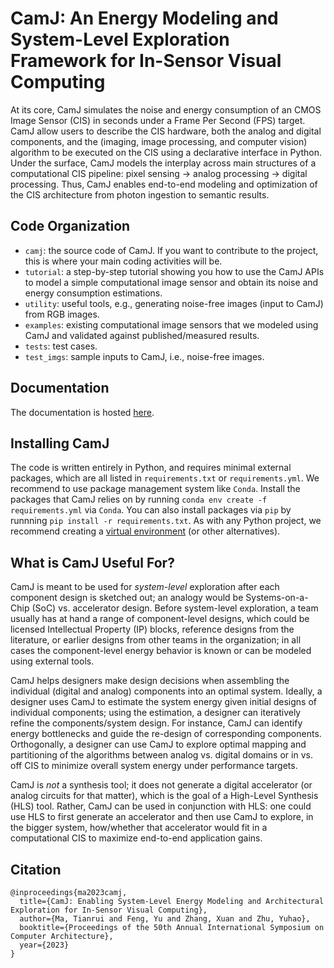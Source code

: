 # CamJ: An Energy Modeling and System-Level Exploration Framework for In-Sensor Visual Computing

At its core, CamJ simulates the noise and energy consumption of an CMOS Image Sensor (CIS) in seconds under a Frame Per Second (FPS) target.
CamJ allow users to describe the CIS hardware, both the analog and digital components, and the (imaging, image processing, and computer vision) algorithm to be executed on the CIS using a declarative interface in Python.
Under the surface, CamJ models the interplay across main structures of a computational CIS pipeline: pixel sensing → analog processing → digital processing.
Thus, CamJ enables end-to-end modeling and optimization of the CIS architecture from photon ingestion to semantic results.

## Code Organization

- `camj`: the source code of CamJ. If you want to contribute to the project, this is where your main coding activities will be.
- `tutorial`: a step-by-step tutorial showing you how to use the CamJ APIs to model a simple computational image sensor and obtain its noise and energy consumption estimations.
- `utility`: useful tools, e.g., generating noise-free images (input to CamJ) from RGB images.
- `examples`: existing computational image sensors that we modeled using CamJ and validated against published/measured results.
- `tests`: test cases.
- `test_imgs`: sample inputs to CamJ, i.e., noise-free images.

## Documentation

The documentation is hosted [here](https://camj.readthedocs.io/en/latest/).

## Installing CamJ

The code is written entirely in Python, and requires minimal external packages, which are all listed in `requirements.txt` or `requirements.yml`. We recommend to use package management system like `Conda`. 
Install the packages that CamJ relies on by running `conda env create -f requirements.yml` via `Conda`.
You can also install packages via `pip` by runnning `pip install -r requirements.txt`.
As with any Python project, we recommend creating a [virtual environment](https://docs.python.org/3/library/venv.html) (or other alternatives). 

## What is CamJ Useful For?

CamJ is meant to be used for *system-level* exploration after each component design is sketched out;
an analogy would be Systems-on-a-Chip (SoC) vs. accelerator design.
Before system-level exploration, a team usually has at hand a range of component-level designs, which could be licensed Intellectual Property (IP) blocks, reference designs from the literature, or earlier designs from other teams in the organization;
in all cases the component-level energy behavior is known or can be modeled using external tools.

CamJ helps designers make design decisions when assembling the individual (digital and analog) components into an optimal system.
Ideally, a designer uses CamJ to estimate the system energy given initial designs of individual components; using the estimation, a designer can iteratively refine the components/system design.
For instance, CamJ can identify energy bottlenecks and guide the re-design of corresponding components.
Orthogonally, a designer can use CamJ to explore optimal mapping and partitioning of the algorithms between analog vs. digital domains or in vs. off CIS to minimize overall system energy under performance targets.

CamJ is *not* a synthesis tool; it does not generate a digital accelerator (or analog circuits for that matter), which is the goal of a High-Level Synthesis (HLS) tool.
Rather, CamJ can be used in conjunction with HLS: one could use HLS to first generate an accelerator and then use CamJ to explore, in the
bigger system, how/whether that accelerator would fit in a computational CIS to maximize end-to-end application gains.

## Citation

```
@inproceedings{ma2023camj,
  title={CamJ: Enabling System-Level Energy Modeling and Architectural Exploration for In-Sensor Visual Computing},
  author={Ma, Tianrui and Feng, Yu and Zhang, Xuan and Zhu, Yuhao},
  booktitle={Proceedings of the 50th Annual International Symposium on Computer Architecture},
  year={2023}
}
```

